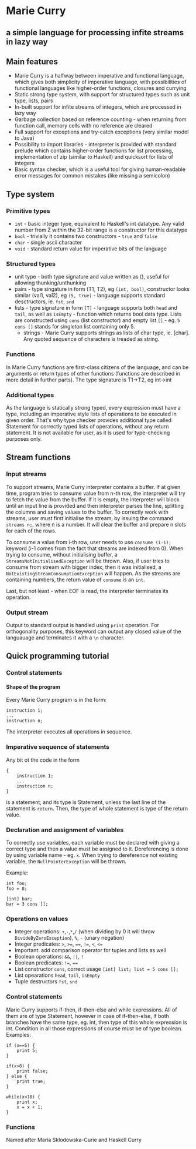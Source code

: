 Marie Curry
===========
a simple language for processing infite streams in lazy way
-------------------------------------------------------------

## Main features
- Marie Curry is a halfway between imperative and functional language, which gives both simplicity of imperative language, with possibilities of functional languages like higher-order functions, closures and currying
- Static strong type system, with support for structured types such as unit type, lists, pairs 
- In-built support for infite streams of integers, which are processed in lazy way
- Garbage collection based on reference counting - when returning from function call, memory cells with no reference are cleared
- Full support for exceptions and try-catch exceptions (very similar model to Java)
- Possibility to import libraries - interpreter is provided with standard prelude which contains higher-order functions for list processing, implementation of zip (similar to Haskell) and quicksort for lists of integers
- Basic syntax checker, which is a useful tool for giving human-readable error messages for common mistakes (like missing a semicolon)

## Type system

### Primitive types
- `int` - basic integer type, equivalent to Haskell's int datatype. Any valid number from Z within the 32-bit range is a constructor for this datatype
- `bool` - trivially it contains two constructors - `true` and `false`
- `char` - single ascii character
- `void` - standard return value for imperative bits of the language

### Structured types
- unit type - both type signature and value written as (), useful for allowing thunking/unthunking
- pairs - type singature in form (T1, T2), eg `(int, bool)`, constructor looks similar (val1, val2), eg `(5, true)` - language supports standard desctructors, ie. `fst`, `snd`
- lists - type signature in form `[T]` - language supports both `head` and `tail`, as well as `isEmpty`  - function which returns bool data type. Lists are constructed using `cons` (list constructor) and empty list `[]` - eg. `5 cons []` stands for singleton list containing only 5.
    - strings - Marie Curry supports strings as lists of char type, ie. [char]. Any quoted sequence of characters is treaded as string.

### Functions
In Marie Curry functions are first-class citizens of the language, and can be arguments or return types of other functions (functions are described in more detail in further parts). The type signature is T1->T2, eg int->int

### Additional types
As the language is statically strong typed, every expression must have a type, including an imperative style lists of operations to be executed in given order. That's why type checker provides additional type called Statement for correctly typed lists of operations, without any return statement. It is not available for user, as it is used for type-checking purposes only.

## Stream functions

### Input streams 
To support streams, Marie Curry interpreter contains a buffer. If at given time, program tries to consume value from n-th row, the interpreter will try to fetch the value from the buffer. If it is empty, the interpreter will block until an input line is provided and then interpreter parses the line, splitting the columns and saving values to the buffer. To correctly work with streams, user must first initialise the stream, by issuing the command `streams n;`, where n is a number. It will clear the buffer and prepare n slots for each of the rows.  

To consume a value from i-th row, user needs to use `consume (i-1);` keyword (i-1 comes from the fact that streams are indexed from 0). When trying to consume, without initialising buffer, a `StreamsNotInitialisedException` will be thrown. Also, if user tries to consume from stream with bigger index, then it was initialised, a `NotExistingStreamConsumptionException` will happen. As the streams are containing numbers, the return value of `consume` is an `int`.

Last, but not least - when EOF is read, the interpreter terminates its operation.

### Output stream
Output to standard output is handled using `print` operation. For orthogonality purposes, this keyword can output any closed value of the languauage and terminates it with a `\n` character.  

## Quick programming tutorial

### Control statements
#### Shape of the program
Every Marie Curry program is in the form:

    instruction 1;
    ...
    instruction n;
The interpreter executes all operations in sequence.

### Imperative sequence of statements
Any bit ot the code in the form

    {
        instruction 1;
        ...
        instruction n;
    }
is a statement, and its type is Statement, unless the last line of the statement is `return`. Then, the type of whole statement is type of the return value.

### Declaration and assignment of variables
To correctly use variables, each variable must be declared with giving a correct type and then a value must be assigned to it. Dereferencing is done by using variable name - eg. `x`.
When trying to dereference not existing variable, the `NullPointerException` will be thrown.

Example:

    int foo;
    foo = 8;

    [int] bar;
    bar = 3 cons [];

### Operations on values
- Integer operations:
    `+`,`-`,`*`,`/` (when dividing by 0 it will throw `DivideByZeroException`), `%`, `-` (unary negation)
- Integer predicates:
    `>`, `>=`, `==`, `!=`, `<`, `<=`
- Important: add comparison operator for tuples and lists as well
- Boolean operations:
    `&&`, `||`, `!`
- Boolean predicates: `!=`, `==`
- List constructor `cons`, correct usage `[int] list; list = 5 cons [];`
- List opearations `head`, `tail`, `isEmpty`
- Tuple destructors `fst`, `snd`

### Control statements
Marie Curry supports if-then, if-then-else and while expressions. All of them are of type Statement, however in case of if-then-else, if both branches have the same type, eg. int, then type of this whole expression is int. Condition in all those expressions of course must be of type boolean. Examples:

    if (x==5) {
        print 5;
    }

    if(x>8) {
        print false;
    } else {
        print true;
    }

    while(x<10) {
        print x;
        x = x + 1;
    }

### Functions




Named after Maria Sklodowska-Curie and Haskell Curry

